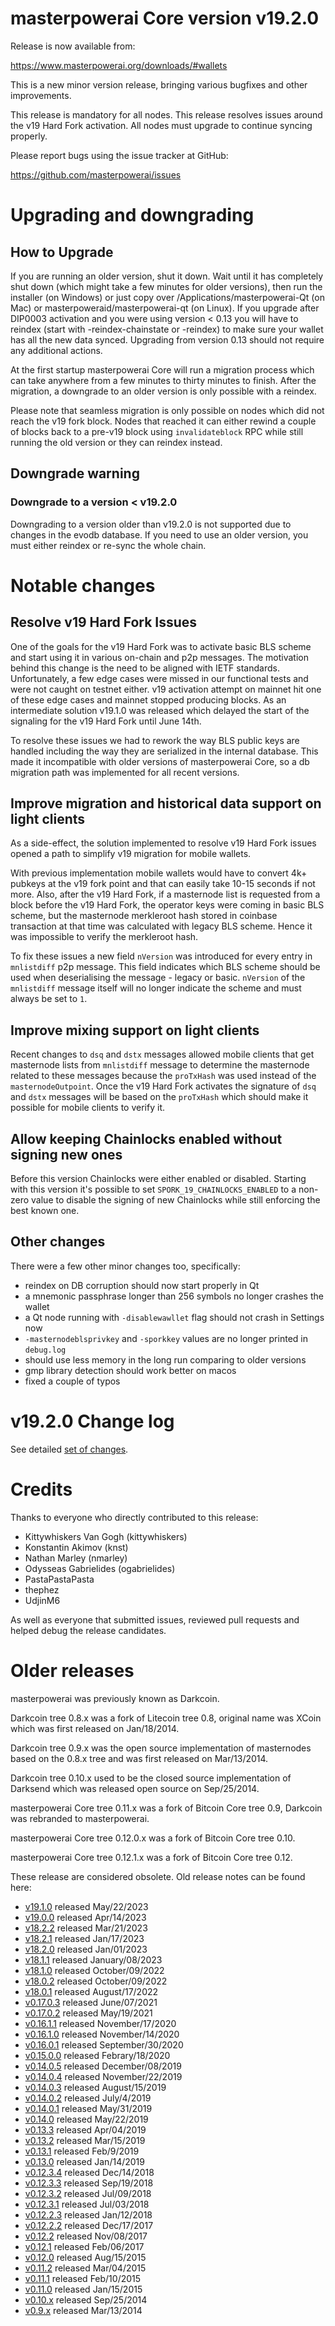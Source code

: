 # masterpowerai Core version v19.2.0

Release is now available from:

  <https://www.masterpowerai.org/downloads/#wallets>

This is a new minor version release, bringing various bugfixes and other
improvements.

This release is mandatory for all nodes. This release resolves issues around the
v19 Hard Fork activation. All nodes must upgrade to continue syncing properly.

Please report bugs using the issue tracker at GitHub:

  <https://github.com/masterpowerai/issues>


# Upgrading and downgrading

## How to Upgrade

If you are running an older version, shut it down. Wait until it has completely
shut down (which might take a few minutes for older versions), then run the
installer (on Windows) or just copy over /Applications/masterpowerai-Qt (on Mac) or
masterpoweraid/masterpowerai-qt (on Linux). If you upgrade after DIP0003 activation and you were
using version < 0.13 you will have to reindex (start with -reindex-chainstate
or -reindex) to make sure your wallet has all the new data synced. Upgrading
from version 0.13 should not require any additional actions.

At the first startup masterpowerai Core will run a migration process which can take
anywhere from a few minutes to thirty minutes to finish. After the migration,
a downgrade to an older version is only possible with a reindex.

Please note that seamless migration is only possible on nodes which did not
reach the v19 fork block. Nodes that reached it can either rewind a couple
of blocks back to a pre-v19 block using `invalidateblock` RPC while still
running the old version or they can reindex instead.

## Downgrade warning

### Downgrade to a version < v19.2.0

Downgrading to a version older than v19.2.0 is not supported due to changes
in the evodb database. If you need to use an older version, you must either
reindex or re-sync the whole chain.

# Notable changes

## Resolve v19 Hard Fork Issues

One of the goals for the v19 Hard Fork was to activate basic BLS scheme and
start using it in various on-chain and p2p messages. The motivation behind this
change is the need to be aligned with IETF standards. Unfortunately, a few edge
cases were missed in our functional tests and were not caught on testnet either.
v19 activation attempt on mainnet hit one of these edge cases and mainnet
stopped producing blocks. As an intermediate solution v19.1.0 was released which
delayed the start of the signaling for the v19 Hard Fork until June 14th.

To resolve these issues we had to rework the way BLS public keys are handled
including the way they are serialized in the internal database. This made it
incompatible with older versions of masterpowerai Core, so a db migration path was
implemented for all recent versions.

## Improve migration and historical data support on light clients

As a side-effect, the solution implemented to resolve v19 Hard Fork issues
opened a path to simplify v19 migration for mobile wallets.

With previous implementation mobile wallets would have to convert 4k+ pubkeys
at the v19 fork point and that can easily take 10-15 seconds if not more.
Also, after the v19 Hard Fork, if a masternode list is requested from a block
before the v19 Hard Fork, the operator keys were coming in basic BLS scheme,
but the masternode merkleroot hash stored in coinbase transaction at that time
was calculated with legacy BLS scheme. Hence it was impossible to verify the
merkleroot hash.

To fix these issues a new field `nVersion` was introduced for every entry in
`mnlistdiff` p2p message. This field indicates which BLS scheme should be used
when deserialising the message - legacy or basic. `nVersion` of the `mnlistdiff`
message itself will no longer indicate the scheme and must always be set to `1`.

## Improve mixing support on light clients

Recent changes to `dsq` and `dstx` messages allowed mobile clients that get
masternode lists from `mnlistdiff` message to determine the masternode related
to these messages because the `proTxHash` was used instead of the
`masternodeOutpoint`. Once the v19 Hard Fork activates the signature of `dsq`
and `dstx` messages will be based on the `proTxHash` which should make it
possible for mobile clients to verify it.

## Allow keeping Chainlocks enabled without signing new ones

Before this version Chainlocks were either enabled or disabled. Starting with
this version it's possible to set `SPORK_19_CHAINLOCKS_ENABLED` to a non-zero
value to disable the signing of new Chainlocks while still enforcing the best
known one.

## Other changes

There were a few other minor changes too, specifically:
- reindex on DB corruption should now start properly in Qt
- a mnemonic passphrase longer than 256 symbols no longer crashes the wallet
- a Qt node running with `-disablewawllet` flag should not crash in Settings now
- `-masternodeblsprivkey` and `-sporkkey` values are no longer printed in
`debug.log`
- should use less memory in the long run comparing to older versions
- gmp library detection should work better on macos
- fixed a couple of typos

# v19.2.0 Change log

See detailed [set of changes](https://github.com/masterpowerai/compare/v19.1.0...masterpoweraipay:v19.2.0).

# Credits

Thanks to everyone who directly contributed to this release:

- Kittywhiskers Van Gogh (kittywhiskers)
- Konstantin Akimov (knst)
- Nathan Marley (nmarley)
- Odysseas Gabrielides (ogabrielides)
- PastaPastaPasta
- thephez
- UdjinM6

As well as everyone that submitted issues, reviewed pull requests and helped
debug the release candidates.

# Older releases

masterpowerai was previously known as Darkcoin.

Darkcoin tree 0.8.x was a fork of Litecoin tree 0.8, original name was XCoin
which was first released on Jan/18/2014.

Darkcoin tree 0.9.x was the open source implementation of masternodes based on
the 0.8.x tree and was first released on Mar/13/2014.

Darkcoin tree 0.10.x used to be the closed source implementation of Darksend
which was released open source on Sep/25/2014.

masterpowerai Core tree 0.11.x was a fork of Bitcoin Core tree 0.9,
Darkcoin was rebranded to masterpowerai.

masterpowerai Core tree 0.12.0.x was a fork of Bitcoin Core tree 0.10.

masterpowerai Core tree 0.12.1.x was a fork of Bitcoin Core tree 0.12.

These release are considered obsolete. Old release notes can be found here:

- [v19.1.0](https://github.com/masterpowerai/blob/master/doc/release-notes/masterpowerai/release-notes-19.1.0.md) released May/22/2023
- [v19.0.0](https://github.com/masterpowerai/blob/master/doc/release-notes/masterpowerai/release-notes-19.0.0.md) released Apr/14/2023
- [v18.2.2](https://github.com/masterpowerai/blob/master/doc/release-notes/masterpowerai/release-notes-18.2.2.md) released Mar/21/2023
- [v18.2.1](https://github.com/masterpowerai/blob/master/doc/release-notes/masterpowerai/release-notes-18.2.1.md) released Jan/17/2023
- [v18.2.0](https://github.com/masterpowerai/blob/master/doc/release-notes/masterpowerai/release-notes-18.2.0.md) released Jan/01/2023
- [v18.1.1](https://github.com/masterpowerai/blob/master/doc/release-notes/masterpowerai/release-notes-18.1.1.md) released January/08/2023
- [v18.1.0](https://github.com/masterpowerai/blob/master/doc/release-notes/masterpowerai/release-notes-18.1.0.md) released October/09/2022
- [v18.0.2](https://github.com/masterpowerai/blob/master/doc/release-notes/masterpowerai/release-notes-18.0.2.md) released October/09/2022
- [v18.0.1](https://github.com/masterpowerai/blob/master/doc/release-notes/masterpowerai/release-notes-18.0.1.md) released August/17/2022
- [v0.17.0.3](https://github.com/masterpowerai/blob/master/doc/release-notes/masterpowerai/release-notes-0.17.0.3.md) released June/07/2021
- [v0.17.0.2](https://github.com/masterpowerai/blob/master/doc/release-notes/masterpowerai/release-notes-0.17.0.2.md) released May/19/2021
- [v0.16.1.1](https://github.com/masterpowerai/blob/master/doc/release-notes/masterpowerai/release-notes-0.16.1.1.md) released November/17/2020
- [v0.16.1.0](https://github.com/masterpowerai/blob/master/doc/release-notes/masterpowerai/release-notes-0.16.1.0.md) released November/14/2020
- [v0.16.0.1](https://github.com/masterpowerai/blob/master/doc/release-notes/masterpowerai/release-notes-0.16.0.1.md) released September/30/2020
- [v0.15.0.0](https://github.com/masterpowerai/blob/master/doc/release-notes/masterpowerai/release-notes-0.15.0.0.md) released Febrary/18/2020
- [v0.14.0.5](https://github.com/masterpowerai/blob/master/doc/release-notes/masterpowerai/release-notes-0.14.0.5.md) released December/08/2019
- [v0.14.0.4](https://github.com/masterpowerai/blob/master/doc/release-notes/masterpowerai/release-notes-0.14.0.4.md) released November/22/2019
- [v0.14.0.3](https://github.com/masterpowerai/blob/master/doc/release-notes/masterpowerai/release-notes-0.14.0.3.md) released August/15/2019
- [v0.14.0.2](https://github.com/masterpowerai/blob/master/doc/release-notes/masterpowerai/release-notes-0.14.0.2.md) released July/4/2019
- [v0.14.0.1](https://github.com/masterpowerai/blob/master/doc/release-notes/masterpowerai/release-notes-0.14.0.1.md) released May/31/2019
- [v0.14.0](https://github.com/masterpowerai/blob/master/doc/release-notes/masterpowerai/release-notes-0.14.0.md) released May/22/2019
- [v0.13.3](https://github.com/masterpowerai/blob/master/doc/release-notes/masterpowerai/release-notes-0.13.3.md) released Apr/04/2019
- [v0.13.2](https://github.com/masterpowerai/blob/master/doc/release-notes/masterpowerai/release-notes-0.13.2.md) released Mar/15/2019
- [v0.13.1](https://github.com/masterpowerai/blob/master/doc/release-notes/masterpowerai/release-notes-0.13.1.md) released Feb/9/2019
- [v0.13.0](https://github.com/masterpowerai/blob/master/doc/release-notes/masterpowerai/release-notes-0.13.0.md) released Jan/14/2019
- [v0.12.3.4](https://github.com/masterpowerai/blob/master/doc/release-notes/masterpowerai/release-notes-0.12.3.4.md) released Dec/14/2018
- [v0.12.3.3](https://github.com/masterpowerai/blob/master/doc/release-notes/masterpowerai/release-notes-0.12.3.3.md) released Sep/19/2018
- [v0.12.3.2](https://github.com/masterpowerai/blob/master/doc/release-notes/masterpowerai/release-notes-0.12.3.2.md) released Jul/09/2018
- [v0.12.3.1](https://github.com/masterpowerai/blob/master/doc/release-notes/masterpowerai/release-notes-0.12.3.1.md) released Jul/03/2018
- [v0.12.2.3](https://github.com/masterpowerai/blob/master/doc/release-notes/masterpowerai/release-notes-0.12.2.3.md) released Jan/12/2018
- [v0.12.2.2](https://github.com/masterpowerai/blob/master/doc/release-notes/masterpowerai/release-notes-0.12.2.2.md) released Dec/17/2017
- [v0.12.2](https://github.com/masterpowerai/blob/master/doc/release-notes/masterpowerai/release-notes-0.12.2.md) released Nov/08/2017
- [v0.12.1](https://github.com/masterpowerai/blob/master/doc/release-notes/masterpowerai/release-notes-0.12.1.md) released Feb/06/2017
- [v0.12.0](https://github.com/masterpowerai/blob/master/doc/release-notes/masterpowerai/release-notes-0.12.0.md) released Aug/15/2015
- [v0.11.2](https://github.com/masterpowerai/blob/master/doc/release-notes/masterpowerai/release-notes-0.11.2.md) released Mar/04/2015
- [v0.11.1](https://github.com/masterpowerai/blob/master/doc/release-notes/masterpowerai/release-notes-0.11.1.md) released Feb/10/2015
- [v0.11.0](https://github.com/masterpowerai/blob/master/doc/release-notes/masterpowerai/release-notes-0.11.0.md) released Jan/15/2015
- [v0.10.x](https://github.com/masterpowerai/blob/master/doc/release-notes/masterpowerai/release-notes-0.10.0.md) released Sep/25/2014
- [v0.9.x](https://github.com/masterpowerai/blob/master/doc/release-notes/masterpowerai/release-notes-0.9.0.md) released Mar/13/2014
